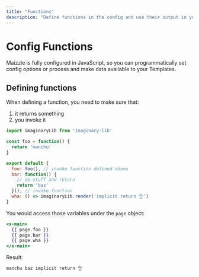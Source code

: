 ```yaml
---
title: "Functions"
description: "Define functions in the config and use their output in your email templates."
---
```


# Config Functions

Maizzle is fully configured in JavaScript, so you can programmatically set config options or process and make data available to your Templates.

## Defining functions

When defining a function, you need to make sure that:

1. it returns something
2. you invoke it

```js [config.js]
import imaginaryLib from 'imaginary-lib'

const foo = function() {
  return 'manchu'
}

export default {
  foo: foo(), // invoke function defined above
  bar: function() {
    // do stuff and return
    return 'baz'
  }(), // invoke function
  wha: () => imaginaryLib.render('implicit return 👌')
}
```

You would access those variables under the `page` object:

```hbs [src/templates/example.html]
<x-main>
  {{ page.foo }}
  {{ page.bar }}
  {{ page.wha }}
</x-main>
```

Result:

```html [build_production/example.html]
manchu baz implicit return 👌
```
